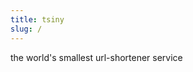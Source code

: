 ```yaml
---
title: tsiny 
slug: / 
--- 
```



<!-- ![](./server/greeting/tsiny.png) -->

the world's smallest url-shortener service
 